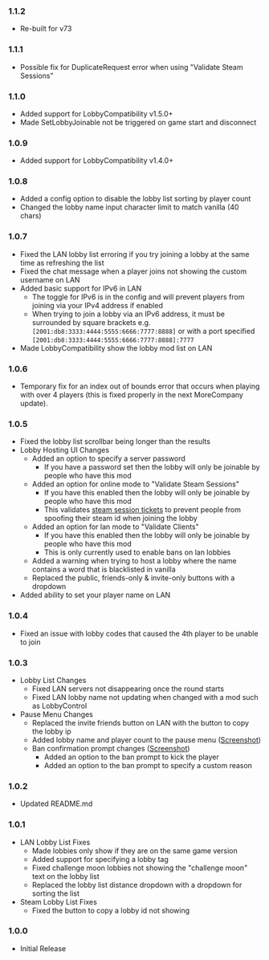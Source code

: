 ### 1.1.2

- Re-built for v73

### 1.1.1

- Possible fix for DuplicateRequest error when using "Validate Steam Sessions"

### 1.1.0

- Added support for LobbyCompatibility v1.5.0+
- Made SetLobbyJoinable not be triggered on game start and disconnect

### 1.0.9

- Added support for LobbyCompatibility v1.4.0+

### 1.0.8

- Added a config option to disable the lobby list sorting by player count
- Changed the lobby name input character limit to match vanilla (40 chars)

### 1.0.7

- Fixed the LAN lobby list erroring if you try joining a lobby at the same time as refreshing the list
- Fixed the chat message when a player joins not showing the custom username on LAN
- Added basic support for IPv6 in LAN
  - The toggle for IPv6 is in the config and will prevent players from joining via your IPv4 address if enabled
  - When trying to join a lobby via an IPv6 address, it must be surrounded by square brackets e.g. `[2001:db8:3333:4444:5555:6666:7777:8888]` or with a port specified `[2001:db8:3333:4444:5555:6666:7777:8888]:7777`
- Made LobbyCompatibility show the lobby mod list on LAN

### 1.0.6

- Temporary fix for an index out of bounds error that occurs when playing with over 4 players (this is fixed properly in the next MoreCompany update).

### 1.0.5

- Fixed the lobby list scrollbar being longer than the results
- Lobby Hosting UI Changes
  - Added an option to specify a server password
    - If you have a password set then the lobby will only be joinable by people who have this mod
  - Added an option for online mode to "Validate Steam Sessions"
    - If you have this enabled then the lobby will only be joinable by people who have this mod
    - This validates [steam session tickets](https://partner.steamgames.com/doc/features/auth) to prevent people from spoofing their steam id when joining the lobby
  - Added an option for lan mode to "Validate Clients"
    - If you have this enabled then the lobby will only be joinable by people who have this mod
    - This is only currently used to enable bans on lan lobbies
  - Added a warning when trying to host a lobby where the name contains a word that is blacklisted in vanilla
  - Replaced the public, friends-only & invite-only buttons with a dropdown
- Added ability to set your player name on LAN

### 1.0.4

- Fixed an issue with lobby codes that caused the 4th player to be unable to join

### 1.0.3

- Lobby List Changes
  - Fixed LAN servers not disappearing once the round starts
  - Fixed LAN lobby name not updating when changed with a mod such as LobbyControl
- Pause Menu Changes
  - Replaced the invite friends button on LAN with the button to copy the lobby ip
  - Added lobby name and player count to the pause menu ([Screenshot](https://i.gyazo.com/c1d9be655f692be2a898b31c1e7e332a.png))
  - Ban confirmation prompt changes ([Screenshot](https://i.gyazo.com/9a51859c98bfa506d1dc94f5fa017217.png))
    - Added an option to the ban prompt to kick the player
    - Added an option to the ban prompt to specify a custom reason

### 1.0.2

- Updated README.md

### 1.0.1

- LAN Lobby List Fixes
  - Made lobbies only show if they are on the same game version
  - Added support for specifying a lobby tag
  - Fixed challenge moon lobbies not showing the "challenge moon" text on the lobby list
  - Replaced the lobby list distance dropdown with a dropdown for sorting the list
- Steam Lobby List Fixes
  - Fixed the button to copy a lobby id not showing

### 1.0.0

- Initial Release
